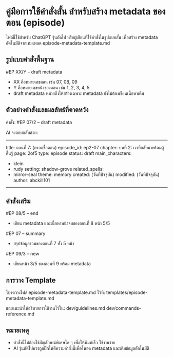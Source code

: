 # คู่มือการใช้คำสั่งสั้น สำหรับสร้าง metadata ของตอน (episode)

ไฟล์นี้ใช้สำหรับ ChatGPT รุ่นถัดไป หรือผู้เขียนที่ใช้คำสั่งในรูปแบบสั้น เพื่อสร้าง metadata อัตโนมัติจากเทมเพลต episode-metadata-template.md

## รูปแบบคำสั่งพื้นฐาน

#EP XX/Y – draft metadata

- XX คือหมายเลขตอน เช่น 07, 08, 09
- Y คือหมายเลขหน้าของตอน เช่น 1, 2, 3, 4, 5
- draft metadata หมายถึงให้สร้างเฉพาะ metadata ยังไม่ต้องเขียนเนื้อหาเต็ม

## ตัวอย่างคำสั่งและผลลัพธ์ที่คาดหวัง

คำสั่ง:
#EP 07/2 – draft metadata

AI จะตอบกลับด้วย:

---
title: ตอนที่ 7: (กรอกชื่อตอน)
episode_id: ep2-07
chapter: บทที่ 2: เงาที่กลับมาพร้อมผู้ตื่นรู้
page: 2of5
type: episode
status: draft
main_characters:
  - klein
  - rudy
setting: shadow-grove
related_spells:
  - mirror-seal
theme: memory
created: (วันที่ปัจจุบัน)
modified: (วันที่ปัจจุบัน)
author: abckill101
---

## คำสั่งเสริม

#EP 08/5 – end
- เขียน metadata และเนื้อหาหน้าจบของตอนที่ 8 หน้า 5/5

#EP 07 – summary
- สรุปข้อมูลรวมของตอนที่ 7 ทั้ง 5 หน้า

#EP 09/3 – new
- เขียนหน้า 3/5 ของตอนที่ 9 พร้อม metadata

## การวาง Template

โปรดวางไฟล์ episode-metadata-template.md ไว้ที่:
templates/episode-metadata-template.md

และแนะนำให้อธิบายการใช้งานไว้ใน:
dev/guidelines.md
dev/commands-reference.md

## หมายเหตุ

- คำสั่งนี้ไม่ต้องใช้สัญลักษณ์พิเศษใด ๆ เพื่อให้พิมพ์เร็ว ใช้งานง่าย
- AI รุ่นถัดไปควรถูกฝึกให้ตีความคำสั่งนี้เพื่อโหลด metadata และเติมข้อมูลอัตโนมัติ
